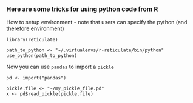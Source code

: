 ### Here are some tricks for using python code from R

How to setup environment - note that users can specify the python (and therefore environment)
```
library(reticulate)

path_to_python <- "~/.virtualenvs/r-reticulate/bin/python"
use_python(path_to_python)
```

Now you can use `pandas` to import a `pickle`
```
pd <- import("pandas")

pickle.file <- "~/my_pickle_file.pd"
x <- pd$read_pickle(pickle.file)
```

